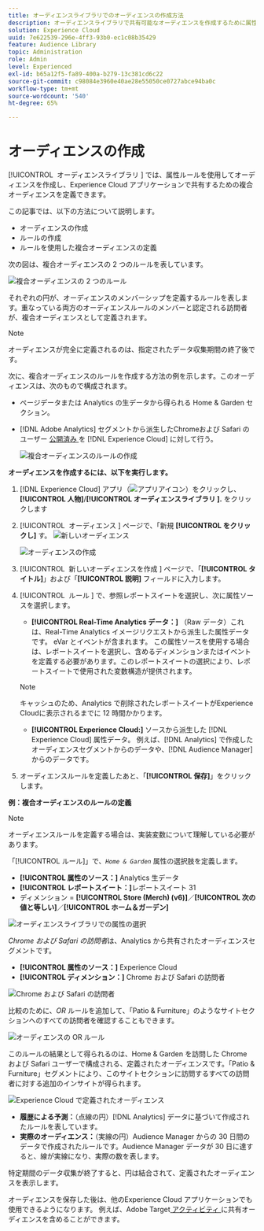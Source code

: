 ```yaml
---
title: オーディエンスライブラリでのオーディエンスの作成方法
description: オーディエンスライブラリで共有可能なオーディエンスを作成するために属性ルールを使用する方法について説明します。 ルールの設定と複合オーディエンスの定義について説明します。
solution: Experience Cloud
uuid: 7e622539-296e-4ff3-93b0-ec1c08b35429
feature: Audience Library
topic: Administration
role: Admin
level: Experienced
exl-id: b65a12f5-fa89-400a-b279-13c381cd6c22
source-git-commit: c98084e3960e40ae28e55050ce0727abce94ba0c
workflow-type: tm+mt
source-wordcount: '540'
ht-degree: 65%

---
```


# オーディエンスの作成

[!UICONTROL &#x200B; オーディエンスライブラリ &#x200B;] では、属性ルールを使用してオーディエンスを作成し、Experience Cloud アプリケーションで共有するための複合オーディエンスを定義できます。

この記事では、以下の方法について説明します。

* オーディエンスの作成
* ルールの作成
* ルールを使用した複合オーディエンスの定義

次の図は、複合オーディエンスの 2 つのルールを表しています。

![複合オーディエンスの 2 つのルール](assets/audience_sharing.png)

それぞれの円が、オーディエンスのメンバーシップを定義するルールを表します。重なっている両方のオーディエンスルールのメンバーと認定される訪問者が、複合オーディエンスとして定義されます。

>[!NOTE]
>
>オーディエンスが完全に定義されるのは、指定されたデータ収集期間の終了後です。

次に、複合オーディエンスのルールを作成する方法の例を示します。このオーディエンスは、次のもので構成されます。

* ページデータまたは Analytics の生データから得られる Home &amp; Garden セクション。
* [!DNL Adobe Analytics] セグメントから派生したChromeおよび Safari のユーザー [ 公開済み ](overview.md) を [!DNL Experience Cloud] に対して行う。

  ![複合オーディエンスのルールの作成](assets/audience_create.png)

**オーディエンスを作成するには、以下を実行します。**

1. [!DNL Experience Cloud] アプリ（![ アプリアイコン ](assets/apps-icon.png)）をクリックし、**[!UICONTROL 人物]**/**[!UICONTROL オーディエンスライブラリ &#x200B;].** をクリックします

1. [!UICONTROL &#x200B; オーディエンス &#x200B;] ページで、「新規 **[!UICONTROL をクリックし]** す。 ![ 新しいオーディエンス ](assets/add_icon_small.png)

   ![オーディエンスの作成](assets/audience_create_new.png)

1. [!UICONTROL &#x200B; 新しいオーディエンスを作成 &#x200B;] ページで、「**[!UICONTROL タイトル]**」および「**[!UICONTROL 説明]** フィールドに入力します。
1. [!UICONTROL &#x200B; ルール &#x200B;] で、参照レポートスイートを選択し、次に属性ソースを選択します。

   * **[!UICONTROL Real-Time Analytics データ：]** （Raw データ）これは、Real-Time Analytics イメージリクエストから派生した属性データです。 eVar とイベントが含まれます。 この属性ソースを使用する場合は、レポートスイートを選択し、含めるディメンションまたはイベントを定義する必要があります。このレポートスイートの選択により、レポートスイートで使用された変数構造が提供されます。

   >[!NOTE]
   >
   >キャッシュのため、Analytics で削除されたレポートスイートがExperience Cloudに表示されるまでに 12 時間かかります。

   * **[!UICONTROL Experience Cloud:]** ソースから派生した [!DNL Experience Cloud] 属性データ。 例えば、[!DNL Analytics] で作成したオーディエンスセグメントからのデータや、[!DNL Audience Manager] からのデータです。

1. オーディエンスルールを定義したあと、「**[!UICONTROL 保存]**」をクリックします。

**例：複合オーディエンスのルールの定義**

>[!NOTE]
>
>オーディエンスルールを定義する場合は、実装変数について理解している必要があります。

「[!UICONTROL ルール]」で、*`Home & Garden`* 属性の選択肢を定義します。

* **[!UICONTROL 属性のソース：]** Analytics 生データ
* **[!UICONTROL レポートスイート：]**&#x200B;レポートスイート 31
* ディメンション = **[!UICONTROL Store (Merch) (v6)]**／**[!UICONTROL 次の値と等しい]**／**[!UICONTROL ホーム＆ガーデン]**

![オーディエンスライブラリでの属性の選択](assets/home_garden.png)

*Chrome および Safari の訪問者*&#x200B;は、Analytics から共有されたオーディエンスセグメントです。

* **[!UICONTROL 属性のソース：]** Experience Cloud
* **[!UICONTROL ディメンション：]** Chrome および Safari の訪問者

![Chrome および Safari の訪問者](assets/chrome_safari.png)

比較のために、*OR* ルールを追加して、「Patio &amp; Furniture」のようなサイトセクションへのすべての訪問者を確認することもできます。

![オーディエンスの OR ルール](assets/audiences_rule_patio.png)

このルールの結果として得られるのは、Home &amp; Garden を訪問した Chrome および Safari ユーザーで構成される、定義されたオーディエンスです。「Patio &amp; Furniture」セグメントにより、このサイトセクションに訪問するすべての訪問者に対する追加のインサイトが得られます。

![Experience Cloud で定義されたオーディエンス](assets/defined_audience.png)

* **履歴による予測：**（点線の円）[!DNL Analytics] データに基づいて作成されたルールを表しています。
* **実際のオーディエンス：**（実線の円）Audience Manager からの 30 日間のデータで作成されたルールです。Audience Manager データが 30 日に達すると、線が実線になり、実際の数を表します。

特定期間のデータ収集が終了すると、円は結合されて、定義されたオーディエンスを表示します。

オーディエンスを保存した後は、他のExperience Cloud アプリケーションでも使用できるようになります。 例えば、Adobe Target[ アクティビティ ](https://experienceleague.adobe.com/en/docs/target/using/activities/activities) に共有オーディエンスを含めることができます。
